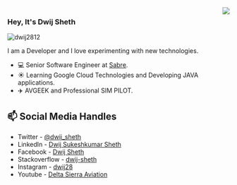 <img align='right' src="https://github-readme-stats.vercel.app/api?username=dwij2812&show_icons=true&hide_rank=true&title_color=00ff41&icon_color=82eefd&text_color=afafaf&bg_color=151515">

### Hey, It's Dwij Sheth

<img src="https://komarev.com/ghpvc/?username=dwij2812" alt="dwij2812"/>

I am a Developer and I love experimenting with new technologies.

- 💻 Senior Software Engineer at [Sabre](https://www.sabre.com).
- ☀️ Learning Google Cloud Technologies and Developing JAVA applications.
- ✈️️ AVGEEK and Professional SIM PILOT.

## 📫 Social Media Handles
- Twitter - [@dwij_sheth](https://twitter.com/dwij_sheth)
- LinkedIn - [Dwij Sukeshkumar Sheth](https://in.linkedin.com/in/dwij28)
- Facebook - [Dwij Sheth](https://www.facebook.com/dwijsheth28/)
- Stackoverflow - [dwij-sheth](https://stackoverflow.com/users/10005073/dwij-sheth?tab=profile)
- Instagram - [dwij28](https://www.instagram.com/dwij28/)
- Youtube - [Delta Sierra Aviation](https://www.youtube.com/channel/UCeQkigleDAvgv4n4EeqH_Wg)
